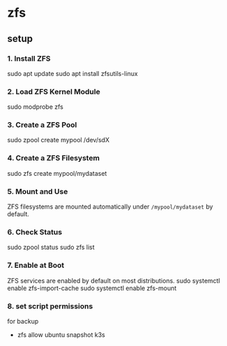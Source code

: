 # zfs

## setup

### 1. Install ZFS

sudo apt update
sudo apt install zfsutils-linux

### 2. Load ZFS Kernel Module

sudo modprobe zfs

### 3. Create a ZFS Pool

sudo zpool create mypool /dev/sdX

### 4. Create a ZFS Filesystem
sudo zfs create mypool/mydataset

### 5. Mount and Use

ZFS filesystems are mounted automatically under `/mypool/mydataset` by default.

### 6. Check Status
 
sudo zpool status
sudo zfs list 

### 7. Enable at Boot

ZFS services are enabled by default on most distributions.
sudo systemctl enable zfs-import-cache
sudo systemctl enable zfs-mount

### 8. set script permissions
for backup
* zfs allow ubuntu snapshot k3s